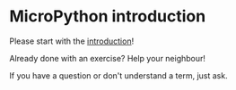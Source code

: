# MicroPython introduction

Please start with the [introduction](01-intro)!

Already done with an exercise?
Help your neighbour!

If you have a question or don't understand a term, just ask.
